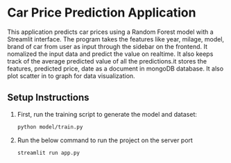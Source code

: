 # Car Price Prediction Application

This application predicts car prices using a Random Forest model with a Streamlit interface. The program takes the features like  year, milage, model, brand of car from user as input through the sidebar on the frontend. It nomalized the input data and predict the value on realtime. It also keeps track of the average predicted value of all the predictions.it stores the features, predicted price, date as a document in mongoDB database. It also plot scatter in to graph for data visualization.

## Setup Instructions

1. First, run the training script to generate the model and dataset:
   ```bash
   python model/train.py
2. Run the below command to run the project on the server port
   ```bash
   streamlit run app.py
   
